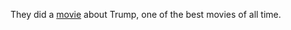 They did a <a href="https://www.youtube.com/watch?v=qo5jJpHtI1Y">movie</a> about Trump, one of the best movies of all time.
